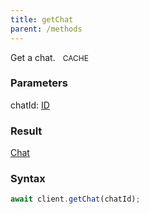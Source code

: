 ```yaml
---
title: getChat
parent: /methods
---
```


Get a chat.<span class="select-none">  <span class="inline-flex w-fit items-center" style="font-size:12px;white-space:nowrap;word-break:keep-all;"><span class="w-fit bg-dbt select-none text-fgt" style="padding:2px 8px;border-radius:12px;">CACHE</span></span></span>

### Parameters 

<div class="flex flex-col gap-3"><div><div class="font-mono" id="p_chatId" data-anchor><span class="font-bold">chatId</span><span class="opacity-50">:</span> <a href="/types/id"  >ID</a></div></div></div>

### Result 

<div class="font-mono"><a href="/types/chat"  >Chat</a></div>

### Syntax

```ts
await client.getChat(chatId);
```



